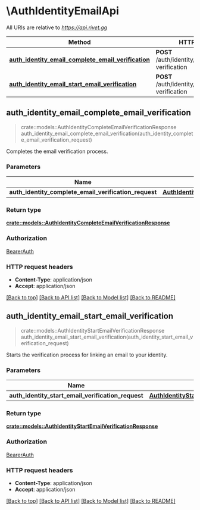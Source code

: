 # \AuthIdentityEmailApi

All URIs are relative to *https://api.rivet.gg*

Method | HTTP request | Description
------------- | ------------- | -------------
[**auth_identity_email_complete_email_verification**](AuthIdentityEmailApi.md#auth_identity_email_complete_email_verification) | **POST** /auth/identity/email/complete-verification | 
[**auth_identity_email_start_email_verification**](AuthIdentityEmailApi.md#auth_identity_email_start_email_verification) | **POST** /auth/identity/email/start-verification | 



## auth_identity_email_complete_email_verification

> crate::models::AuthIdentityCompleteEmailVerificationResponse auth_identity_email_complete_email_verification(auth_identity_complete_email_verification_request)


Completes the email verification process.

### Parameters


Name | Type | Description  | Required | Notes
------------- | ------------- | ------------- | ------------- | -------------
**auth_identity_complete_email_verification_request** | [**AuthIdentityCompleteEmailVerificationRequest**](AuthIdentityCompleteEmailVerificationRequest.md) |  | [required] |

### Return type

[**crate::models::AuthIdentityCompleteEmailVerificationResponse**](AuthIdentityCompleteEmailVerificationResponse.md)

### Authorization

[BearerAuth](../README.md#BearerAuth)

### HTTP request headers

- **Content-Type**: application/json
- **Accept**: application/json

[[Back to top]](#) [[Back to API list]](../README.md#documentation-for-api-endpoints) [[Back to Model list]](../README.md#documentation-for-models) [[Back to README]](../README.md)


## auth_identity_email_start_email_verification

> crate::models::AuthIdentityStartEmailVerificationResponse auth_identity_email_start_email_verification(auth_identity_start_email_verification_request)


Starts the verification process for linking an email to your identity.

### Parameters


Name | Type | Description  | Required | Notes
------------- | ------------- | ------------- | ------------- | -------------
**auth_identity_start_email_verification_request** | [**AuthIdentityStartEmailVerificationRequest**](AuthIdentityStartEmailVerificationRequest.md) |  | [required] |

### Return type

[**crate::models::AuthIdentityStartEmailVerificationResponse**](AuthIdentityStartEmailVerificationResponse.md)

### Authorization

[BearerAuth](../README.md#BearerAuth)

### HTTP request headers

- **Content-Type**: application/json
- **Accept**: application/json

[[Back to top]](#) [[Back to API list]](../README.md#documentation-for-api-endpoints) [[Back to Model list]](../README.md#documentation-for-models) [[Back to README]](../README.md)

